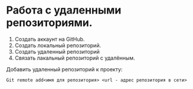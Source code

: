 # Работа с удаленными репозиториями. #

1. Создать аккаунт на GitHub.
2. Создать локальный репозиторий. 
3. Создать удаленный репозиторий 
4. Связать лакальный репозиторий с удалённым. 

Добавить удаленный репозиторий к проекту:
```
Git remote add<имя для репозитория> <url - адрес репозитория в сети>
```
